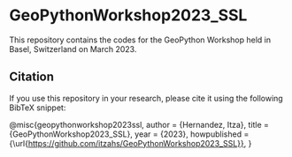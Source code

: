# GeoPythonWorkshop2023_SSL
This repository contains the codes for the GeoPython Workshop held in Basel, Switzerland on March 2023.

## Citation

If you use this repository in your research, please cite it using the following BibTeX snippet:

@misc{geopythonworkshop2023ssl,
author = {Hernandez, Itza},
title = {GeoPythonWorkshop2023_SSL},
year = {2023},
howpublished = {\url{https://github.com/itzahs/GeoPythonWorkshop2023_SSL}},
}


